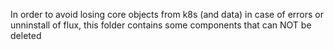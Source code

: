 In order to avoid losing core objects from k8s (and data) in case of errors or unninstall of flux, this folder contains some components that can NOT be deleted